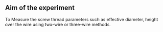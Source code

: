 ## Aim of the experiment

To Measure the screw thread parameters such as effective diameter, height over the wire using two-wire or three-wire methods.
                